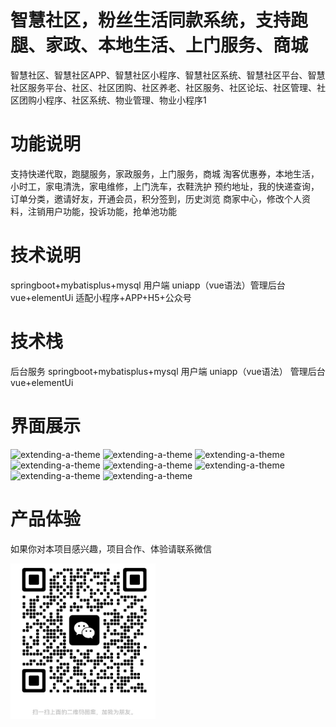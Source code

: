 # 智慧社区，粉丝生活同款系统，支持跑腿、家政、本地生活、上门服务、商城

智慧社区、智慧社区APP、智慧社区小程序、智慧社区系统、智慧社区平台、智慧社区服务平台、社区、社区团购、社区养老、社区服务、社区论坛、社区管理、社区团购小程序、社区系统、物业管理、物业小程序1

# 功能说明

支持快递代取，跑腿服务，家政服务，上门服务，商城
淘客优惠券，本地生活，小时工，家电清洗，家电维修，上门洗车，衣鞋洗护
预约地址，我的快递查询，订单分类，邀请好友，开通会员，积分签到，历史浏览
商家中心，修改个人资料，注销用户功能，投诉功能，抢单池功能

# 技术说明

springboot+mybatisplus+mysql 用户端 uniapp（vue语法）管理后台 vue+elementUi
适配小程序+APP+H5+公众号

# 技术栈

后台服务 springboot+mybatisplus+mysql
用户端 uniapp（vue语法）
管理后台 vue+elementUi

# 界面展示

![extending-a-theme](/01.png)
![extending-a-theme](/02.png)
![extending-a-theme](/03.png)
![extending-a-theme](/04.png)
![extending-a-theme](/05.png)
![extending-a-theme](/06.png)
![extending-a-theme](/07.png)
![extending-a-theme](/08.png)

# 产品体验

如果你对本项目感兴趣，项目合作、体验请联系微信

![extending-a-theme](/wx.png)












